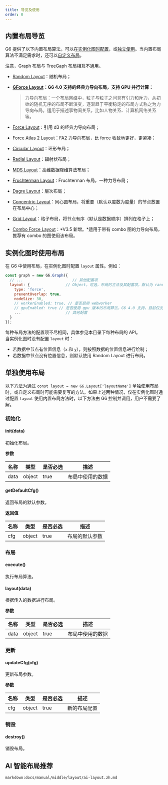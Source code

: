 ```yaml
---
title: 导览及使用
order: 0
---
```


## 内置布局导览

G6 提供了以下内置布局算法。可以在[实例化图时配置](#实例化图时使用布局)，或[独立使用](#单独使用布局)。当内置布局算法不满足需求时，还可以[自定义布局](/zh/docs/api/registerLayout)。

注意，Graph 布局与 TreeGaph 布局相互不通用。

- [Random Layout](./random)：随机布局；
- **[GForce Layout](./gforce)：G6 4.0 支持的经典力导向布局，支持 GPU 并行计算：**

  > 力导向布局：一个布局网络中，粒子与粒子之间具有引力和斥力，从初始的随机无序的布局不断演变，逐渐趋于平衡稳定的布局方式称之为力导向布局。适用于描述事物间关系，比如人物关系、计算机网络关系等。

- [Force Layout](./force)：引用 d3 的经典力导向布局；
- [Force Atlas 2 Layout](./forceAtlas2)：FA2 力导向布局，比 force 收敛地更好，更紧凑；
- [Circular Layout](./circular)：环形布局；
- [Radial Layout](./radial)：辐射状布局；
- [MDS Layout](./mds)：高维数据降维算法布局；
- [Fruchterman Layout](./fruchterman)：Fruchterman 布局，一种力导布局；
- [Dagre Layout](./dagre)：层次布局；
- [Concentric Layout](./concentric)：同心圆布局，将重要（默认以度数为度量）的节点放置在布局中心；
- [Grid Layout](./grid)：格子布局，将节点有序（默认是数据顺序）排列在格子上；
- [Combo Force Layout](./combo-force)：*V3.5 新增。*适用于带有 combo 图的力导向布局，推荐有 combo 的图使用该布局。

## 实例化图时使用布局

在 G6 中使用布局，在实例化图时配置 `layout` 属性。例如：

```javascript
const graph = new G6.Graph({
  // ...                      // 其他配置项
  layout: {                // Object，可选，布局的方法及其配置项，默认为 random 布局。
    type: 'force',
    preventOverlap: true,
    nodeSize: 30,
    // workerEnabled: true, // 是否启用 webworker
    // gpuEnabled: true // 是否使用 gpu 版本的布局算法，G6 4.0 支持，目前仅支持 gForce 及 fruchterman
    ...                    // 其他配置
  }
});
```

每种布局方法的配置项不尽相同，具体参见本目录下每种布局的 API。<br />当实例化图时没有配置 `layout` 时：

- 若数据中节点有位置信息（`x` 和 `y`），则按照数据的位置信息进行绘制；
- 若数据中节点没有位置信息，则默认使用 Random Layout 进行布局。

## 单独使用布局

以下方法为通过 `const layout = new G6.Layout['layoutName']` 单独使用布局时，或自定义布局时可能需要复写的方法。如果上述两种情况，仅在实例化图时通过配置 `layout` 使用内置布局方法时，以下方法由 G6 控制并调用，用户不需要了解。

### 初始化

#### init(data)

初始化布局。

**参数**

| 名称 | 类型   | 是否必选 | 描述             |
| ---- | ------ | -------- | ---------------- |
| data | object | true     | 布局中使用的数据 |

#### getDefaultCfg()

返回布局的默认参数。

**返回值**

| 名称 | 类型   | 是否必选 | 描述           |
| ---- | ------ | -------- | -------------- |
| cfg  | object | true     | 布局的默认参数 |

### 布局

#### execute()

执行布局算法。

#### layout(data)

根据传入的数据进行布局。

**参数**

| 名称 | 类型   | 是否必选 | 描述             |
| ---- | ------ | -------- | ---------------- |
| data | object | true     | 布局中使用的数据 |

### 更新

#### updateCfg(cfg)

更新布局参数。

**参数**

| 名称 | 类型   | 是否必选 | 描述         |
| ---- | ------ | -------- | ------------ |
| cfg  | object | true     | 新的布局配置 |

### 销毁

#### destroy()

销毁布局。

## AI 智能布局推荐

`markdown:docs/manual/middle/layout/ai-layout.zh.md`

